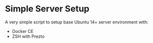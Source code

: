 # Simple Server Setup

A very simple script to setup base Ubuntu 14+ server environment with:

- Docker CE
- ZSH with Prezto
